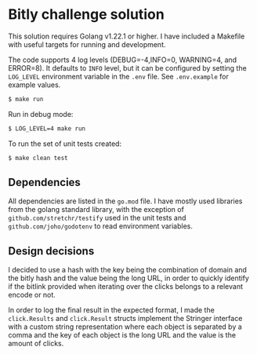 # Bitly challenge solution

This solution requires Golang v1.22.1 or higher. I have included a Makefile with useful targets for running and development.

The code supports 4 log levels (DEBUG=-4,INFO=0, WARNING=4, and ERROR=8). It defaults to `INFO` level, but it can be configured by setting the `LOG_LEVEL` environment variable in the `.env` file. See `.env.example` for example values.

```bash
$ make run
```

Run in debug mode:
```bash
$ LOG_LEVEL=4 make run
```

To run the set of unit tests created:
```bash
$ make clean test
```

## Dependencies

All dependencies are listed in the `go.mod` file. I have mostly used libraries from the golang standard library, with the exception of `github.com/stretchr/testify` used in the unit tests and `github.com/joho/godotenv` to read environment variables.

## Design decisions

I decided to use a hash with the key being the combination of domain and the bitly hash and the value being the long URL, in order to quickly identify if the bitlink provided when iterating over the clicks belongs to a relevant encode or not. 

In order to log the final result in the expected format, I made the `click.Results` and `click.Result` structs implement the Stringer interface with a custom string representation where each object is separated by a comma and the key of each object is the long URL and the value is the amount of clicks. 